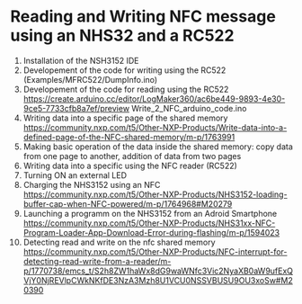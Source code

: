 # Reading and Writing NFC message using an NHS32 and a RC522
1) Installation of the NSH3152 IDE
2) Developement of the code for writing using the RC522 (Examples/MFRC522/DumpInfo.ino)
3) Developement of the code for reading using the RC522 https://create.arduino.cc/editor/LogMaker360/ac6be449-9893-4e30-9ce5-7733cfb8a7ef/preview Write_2_NFC_arduino_code.ino
4) Writing data into a specific page of the shared memory https://community.nxp.com/t5/Other-NXP-Products/Write-data-into-a-defined-page-of-the-NFC-shared-memory/m-p/1763991
5) Making basic operation of the data inside the shared memory: copy data from one page to another, addition of data from two pages
6) Writing data into a specific using the NFC reader (RC522)
7) Turning ON an external LED 
8) Charging the NHS3152 using an NFC https://community.nxp.com/t5/Other-NXP-Products/NHS3152-loading-buffer-cap-when-NFC-powered/m-p/1764968#M20279
9) Launching a programm on the NHS3152 from an Adroid Smartphone https://community.nxp.com/t5/Other-NXP-Products/NHS31xx-NFC-Program-Loader-App-Download-Error-during-flashing/m-p/1594023
10) Detecting read and write on the nfc shared memory https://community.nxp.com/t5/Other-NXP-Products/NFC-interrupt-for-detecting-read-write-from-a-reader/m-p/1770738/emcs_t/S2h8ZW1haWx8dG9waWNfc3Vic2NyaXB0aW9ufExQVjY0NjREVlpCWkNKfDE3NzA3Mzh8U1VCU0NSSVBUSU9OU3xoSw#M20390 
